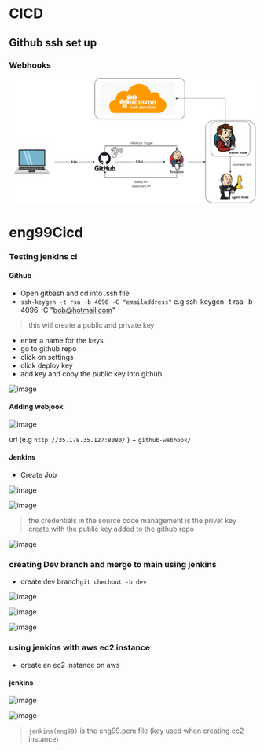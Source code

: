 # CICD
## Github ssh set up
### Webhooks
![](images/CICD.png)
# eng99Cicd

### Testing jenkins ci

#### Github

- Open gitbash and cd into .ssh file
- `ssh-keygen -t rsa -b 4096 -C "emailaddress"` e.g ssh-keygen -t rsa -b 4096 -C "bob@hotmail.com"
> this will create a public and private key
- enter a name for the keys
- go to github repo
- click on settings 
- click deploy key
- add key <file> and copy the public key into github

![image](https://user-images.githubusercontent.com/94615905/145449161-09c6b32a-320b-4b7a-9ad4-82ecafdfa0cf.png)
  
#### Adding webjook
  
![image](https://user-images.githubusercontent.com/94615905/145450801-5ba06728-3890-450f-8924-9ee214d20fc3.png)

 url (e.g `http://35.178.35.127:8080/` ) + `github-webhook/`
 

#### Jenkins
  
- Create Job

![image](https://user-images.githubusercontent.com/94615905/145449503-c69b4b4a-e2ee-4de6-883e-57548e61c2f8.png)
  
![image](https://user-images.githubusercontent.com/94615905/145449681-0fa4bbb8-a088-425a-b46d-b8fbbbdd129f.png)
  
> the credentials in the source code management is the privet key create with the public key added to the github repo
  
![image](https://user-images.githubusercontent.com/94615905/145450351-4dc0161a-9c43-4da7-a27b-159ee40dfa1a.png)


### creating  Dev branch and merge to main using jenkins

- create dev branch`git chechout -b dev`
 
![image](https://user-images.githubusercontent.com/94615905/145451635-2fa8b190-c30a-4072-afb9-4b528bfe3f4e.png)

 ![image](https://user-images.githubusercontent.com/94615905/145451716-8397952f-86ab-4c59-92e1-a65ce4d2f1c5.png)

 ![image](https://user-images.githubusercontent.com/94615905/145451833-34a86142-3d41-4853-bc6b-e4dfa01e24a0.png)


### using jenkins with aws ec2 instance
 
- create an ec2 instance on aws

#### jenkins

![image](https://user-images.githubusercontent.com/94615905/145452493-4c72c94e-8f6c-4367-871f-bc1f81fb0f2c.png)
  
![image](https://user-images.githubusercontent.com/94615905/145452620-be8532e5-5dbe-4cc8-a1df-982e6c50ccb4.png)

> `jenkins(eng99)` is the eng99.pem file (key used when creating ec2 instance)
  

  
  
